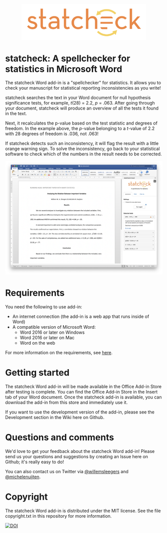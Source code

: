 <p align="center">
  <img width="400px" src="https://github.com/WillemSleegers/statcheck-word/raw/master/www/assets/statcheck.png"</img>
</p>

# statcheck: A spellchecker for statistics in Microsoft Word

The statcheck Word add-in is a "spellchecker" for statistics. It allows you to
check your manuscript for statistical reporting inconsistencies as you write!

statcheck searches the text in your Word document for null hypothesis
significance tests, for example, _t_(28) = 2.2, _p_ = .063. After going through your document, statcheck will produce 
an overview of all the tests it found in the text.

Next, it recalculates the p-value based on the test statistic and degrees of
freedom. In the example above, the _p_-value belonging to a _t_-value of 2.2
with 28 degrees of freedom is .036, not .063!

If statcheck detects such an inconsistency, it will flag the result with a
little orange warning sign. To solve the inconsistency, go back to your
statistical software to check which of the numbers in the result needs to be
corrected.

![statcheck screenshot](https://github.com/WillemSleegers/statcheck-word/raw/master/www/assets/screenshot.png)

# Requirements

You need the following to use add-in:

- An internet connection (the add-in is a web app that runs inside of Word)
- A compatible version of Microsoft Word:
  - Word 2016 or later on Windows
  - Word 2016 or later on Mac
  - Word on the web

For more information on the requirements, see [here](https://docs.microsoft.com/en-us/office/dev/add-ins/concepts/requirements-for-running-office-add-ins).

# Getting started

The statcheck Word add-in will be made available in
the Office Add-in Store after testing is complete. You can find the Office Add-in Store in the Insert tab of your
Word document. Once the statcheck add-in is available, you can download the add-in from this store and
immediately use it.

If you want to use the development version of the add-in, please see the
Development section in the Wiki here on Github.

# Questions and comments

We'd love to get your feedback about the statcheck Word add-in! Please send us
your questions and suggestions by creating an Issue here on Github; it's really
easy to do!

You can also contact us on Twitter via
[@willemsleegers](https://twitter.com/willemsleegers) and
[@michelenuijten](https://twitter.com/MicheleNuijten).

# Copyright

The statcheck Word add-in is distributed under the MIT license. See the file
copyright.txt in this repository for more information.

[![DOI](https://zenodo.org/badge/264169562.svg)](https://zenodo.org/badge/latestdoi/264169562)

